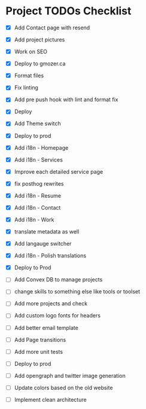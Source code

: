 # Project TODOs Checklist

- [x] Add Contact page with resend
- [x] Add project pictures
- [x] Work on SEO
- [x] Deploy to gmozer.ca
- [x] Format files
- [x] Fix linting
- [x] Add pre push hook with lint and format fix
- [x] Deploy
- [x] Add Theme switch
- [x] Deploy to prod
- [x] Add i18n - Homepage
- [x] Add i18n - Services
- [x] Improve each detailed service page
- [x] fix posthog rewrites
- [x] Add i18n - Resume
- [x] Add i18n - Contact
- [x] Add i18n - Work
- [x] translate metadata as well
- [x] Add langauge switcher
- [x] Add i18n - Polish translations
- [x] Deploy to Prod

- [ ] Add Convex DB to manage projects
- [ ] change skills to something else like tools or toolset
- [ ] Add more projects and check
- [ ] Add custom logo fonts for headers
- [ ] Add better email template
- [ ] Add Page transitions
- [ ] Add more unit tests
- [ ] Deploy to prod
- [ ] Add opengraph and twitter image generation
- [ ] Update colors based on the old website
- [ ] Implement clean architecture
